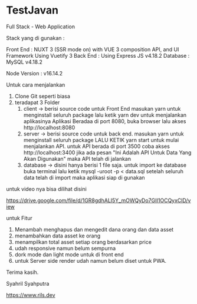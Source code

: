 # TestJavan

Full Stack - Web Application

Stack yang di gunakan :

Front End : NUXT 3 (SSR mode on) with VUE 3 composition API, and UI Framework Using Vuetify 3
Back End : Using Express JS v4.18.2
Database : MySQL v4.18.2

Node Version : v16.14.2

Untuk cara menjalankan

1. Clone Git seperti biasa
2. teradapat 3 Folder
   1. client -> berisi source code untuk Front End
      masukan yarn untuk menginstall seluruh package lalu ketik yarn dev untuk menjalankan aplikasinya
      Aplikasi Beradaa di port 8080,
      buka browser lalu akses http://localhost:8080
   2. server -> berisi source code untuk back end.
      masukan yarn untuk menginstall seluruh package LALU KETIK yarn start untuk mulai menjalankan API. untuk API berada di port 3500
      coba akses http://localhost:3400
      jika ada pesan "Ini Adalah API Untuk Data Yang Akan Digunakan" maka API telah di jalankan
   3. database -> disini hanya berisi 1 file saja. untuk import ke database
      buka terminal lalu ketik mysql -uroot -p <namadatabase> < data.sql
      setelah seluruh data telah di import maka aplikasi siap di gunakan

untuk video nya bisa dilihat disini

https://drive.google.com/file/d/1GR8gdhALI5Y_mOWQyDo7GII1OCQyxClD/view

untuk Fitur

1. Menambah menghapus dan mengedit dana orang dan data asset
2. menambahkan data asset ke orang
3. menampilkan total asset setiap orang berdasarkan price
4. udah responsive namun belum sempurna
5. dork mode dan light mode untuk di front end
6. untuk Server side render udah namun belum diset untuk PWA.

Terima kasih.

Syahril Syahputra

https://www.rils.dev
